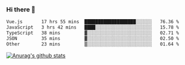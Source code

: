### Hi there 👋



<!--
**webB1an/webB1an** is a ✨ _special_ ✨ repository because its `README.md` (this file) appears on your GitHub profile.

Here are some ideas to get you started:

- 🔭 I’m currently working on ...
- 🌱 I’m currently learning ...
- 👯 I’m looking to collaborate on ...
- 🤔 I’m looking for help with ...
- 💬 Ask me about ...
- 📫 How to reach me: ...
- 😄 Pronouns: ...
- ⚡ Fun fact: ...
-->

<!--START_SECTION:waka-->

```txt
Vue.js       17 hrs 55 mins  ███████████████████░░░░░░   76.36 %
JavaScript   3 hrs 42 mins   ████░░░░░░░░░░░░░░░░░░░░░   15.78 %
TypeScript   38 mins         ▓░░░░░░░░░░░░░░░░░░░░░░░░   02.71 %
JSON         35 mins         ▓░░░░░░░░░░░░░░░░░░░░░░░░   02.50 %
Other        23 mins         ▒░░░░░░░░░░░░░░░░░░░░░░░░   01.64 %
```

<!--END_SECTION:waka-->


[![Anurag's github stats](https://github-readme-stats.vercel.app/api?username=webB1an&show_icons=true&theme=radical)](https://github.com/anuraghazra/github-readme-stats)

